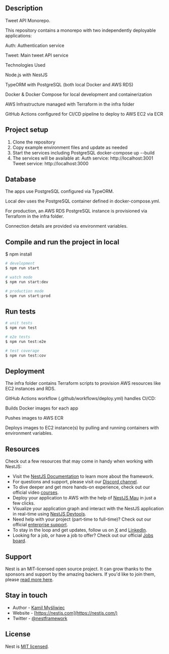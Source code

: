## Description

Tweet API Monorepo.

This repository contains a monorepo with two independently deployable applications:

Auth: Authentication service

Tweet: Main tweet API service

Technologies Used

Node.js with NestJS

TypeORM with PostgreSQL (both local Docker and AWS RDS)

Docker & Docker Compose for local development and containerization

AWS Infrastructure managed with Terraform in the infra folder

GitHub Actions configured for CI/CD pipeline to deploy to AWS EC2 via ECR

## Project setup

1. Clone the repository
2. Copy example environment files and update as needed
3. Start the services including PostgreSQL
    docker-compose up --build
4. The services will be available at:
  Auth service: http://localhost:3001
  Tweet service: http://localhost:3000

## Database
The apps use PostgreSQL configured via TypeORM.

Local dev uses the PostgreSQL container defined in docker-compose.yml.

For production, an AWS RDS PostgreSQL instance is provisioned via Terraform in the infra folder.

Connection details are provided via environment variables.

## Compile and run the project in local

$ npm install
```bash
# development
$ npm run start

# watch mode
$ npm run start:dev

# production mode
$ npm run start:prod
```

## Run tests

```bash
# unit tests
$ npm run test

# e2e tests
$ npm run test:e2e

# test coverage
$ npm run test:cov
```

## Deployment

The infra folder contains Terraform scripts to provision AWS resources like EC2 instances and RDS.

GitHub Actions workflow (.github/workflows/deploy.yml) handles CI/CD:

Builds Docker images for each app

Pushes images to AWS ECR

Deploys images to EC2 instance(s) by pulling and running containers with environment variables.


## Resources

Check out a few resources that may come in handy when working with NestJS:

- Visit the [NestJS Documentation](https://docs.nestjs.com) to learn more about the framework.
- For questions and support, please visit our [Discord channel](https://discord.gg/G7Qnnhy).
- To dive deeper and get more hands-on experience, check out our official video [courses](https://courses.nestjs.com/).
- Deploy your application to AWS with the help of [NestJS Mau](https://mau.nestjs.com) in just a few clicks.
- Visualize your application graph and interact with the NestJS application in real-time using [NestJS Devtools](https://devtools.nestjs.com).
- Need help with your project (part-time to full-time)? Check out our official [enterprise support](https://enterprise.nestjs.com).
- To stay in the loop and get updates, follow us on [X](https://x.com/nestframework) and [LinkedIn](https://linkedin.com/company/nestjs).
- Looking for a job, or have a job to offer? Check out our official [Jobs board](https://jobs.nestjs.com).

## Support

Nest is an MIT-licensed open source project. It can grow thanks to the sponsors and support by the amazing backers. If you'd like to join them, please [read more here](https://docs.nestjs.com/support).

## Stay in touch

- Author - [Kamil Myśliwiec](https://twitter.com/kammysliwiec)
- Website - [https://nestjs.com](https://nestjs.com/)
- Twitter - [@nestframework](https://twitter.com/nestframework)

## License

Nest is [MIT licensed](https://github.com/nestjs/nest/blob/master/LICENSE).
